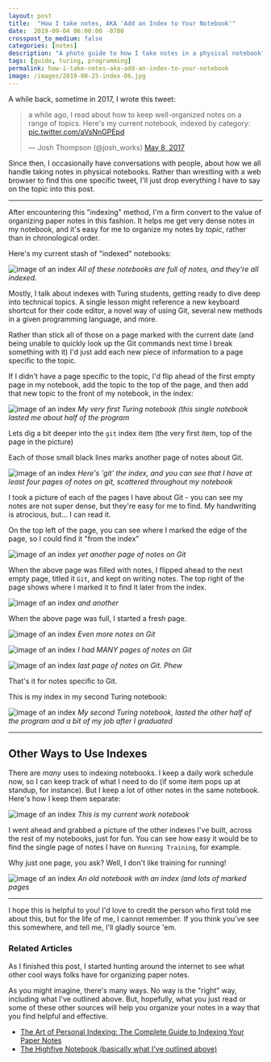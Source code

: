 ```yaml
---
layout: post
title:  "How I take notes, AKA 'Add an Index to Your Notebook'"
date:  2019-09-04 06:00:00 -0700
crosspost_to_medium: false
categories: [notes]
description: "A photo guide to how I take notes in a physical notebook"
tags: [guide, turing, programming]
permalink: how-i-take-notes-aka-add-an-index-to-your-notebook
image: /images/2019-08-25-index-06.jpg
---
```


A while back, sometime in 2017, I wrote this tweet:

<blockquote class="twitter-tweet"><p lang="en" dir="ltr">a while ago, I read about how to keep well-organized notes on a range of topics. Here&#39;s my current notebook, indexed by category: <a href="https://t.co/aVsNnGPEpd">pic.twitter.com/aVsNnGPEpd</a></p>&mdash; Josh Thompson (@josh_works) <a href="https://twitter.com/josh_works/status/861410702053048321?ref_src=twsrc%5Etfw">May 8, 2017</a></blockquote> <script async src="https://platform.twitter.com/widgets.js" charset="utf-8"></script> 

Since then, I occasionally have conversations with people, about how we all handle taking notes in physical notebooks. Rather than wrestling with a web browser to find this one specific tweet, I'll just drop everything I have to say on the topic into this post. 

-------------------------------

After encountering this "indexing" method, I'm a firm convert to the value of organizing paper notes in this fashion. It helps me get very dense notes in my notebook, and it's easy for me to organize my notes by _topic_, rather than in chronological order. 

Here's my current stash of "indexed" notebooks:

![image of an index](/images/2019-08-25-index-06.jpg)
_All of these notebooks are full of notes, and they're all indexed._

Mostly, I talk about indexes with Turing students, getting ready to dive deep into technical topics. A single lesson might reference a new keyboard shortcut for their code editor, a novel way of using Git, several new methods in a given programming language, and more. 

Rather than stick all of those on a page marked with the current date (and being unable to quickly look up the Git commands next time I break something with it) I'd just add each new piece of information to a page specific to the topic. 

If I didn't have a page specific to the topic, I'd flip ahead of the first empty page in my notebook, add the topic to the top of the page, and then add that new topic to the front of my notebook, in the index:

![image of an index](/images/2019-08-25-index-04.jpg)
_My very first Turing notebook (this single notebook lasted me about half of the program_
  
Lets dig a bit deeper into the `git` index item (the very first item, top of the page in the picture)
  
Each of those small black lines marks another page of notes about Git. 

![image of an index](/images/2019-08-25-index-09.jpg)
_Here's 'git' the index, and you can see that I have at least four pages of notes on git, scattered throughout my notebook_
<!--more-->

I took a picture of each of the pages I have about Git - you can see my notes are not super dense, but they're easy for me to find. My handwriting is atrocious, but... I can read it. 

On the top left of the page, you can see where I marked the edge of the page, so I could find it "from the index"

![image of an index](/images/2019-08-25-index-10.jpg)
_yet another page of notes on Git_

When the above page was filled with notes, I flipped ahead to the next empty page, titled it `Git`, and kept on writing notes. The top right of the page shows where I marked it to find it later from the index. 

![image of an index](/images/2019-08-25-index-12.jpg)
_and another_

When the above page was full, I started a fresh page. 

![image of an index](/images/2019-08-25-index-07.jpg)
_Even more notes on Git_

![image of an index](/images/2019-08-25-index-08.jpg)
_I had MANY pages of notes on Git_


![image of an index](/images/2019-08-25-index-13.jpg)
_last page of notes on Git. Phew_

That's it for notes specific to Git. 

This is my index in my second Turing notebook:
  
![image of an index](/images/2019-08-25-index-05.jpg)
_My second Turing notebook, lasted the other half of the program and a bit of my job after I graduated_


-------------------------------------------

## Other Ways to Use Indexes

There are _many_ uses to indexing notebooks. I keep a daily work schedule now, so I can keep track of what I need to do (if some item pops up at standup, for instance). But I keep a lot of other notes in the same notebook. Here's how I keep them separate:

![image of an index](/images/2019-08-25-index-01.jpg)
_This is my current work notebook_

I went ahead and grabbed a picture of the other indexes I've built, across the rest of my notebooks, just for fun. You can see how easy it would be to find the single page of notes I have on `Running Training`, for example. 

Why just one page, you ask? Well, I don't like training for running!

![image of an index](/images/2019-08-25-index-02.jpg)
_An old notebook with an index (and lots of marked pages_
  

---------------------------

I hope this is helpful to you! I'd love to credit the person who first told me about this, but for the life of me, I cannot remember. If you think you've see this somewhere, and tell me, I'll gladly source 'em.

### Related Articles

As I finished this post, I started hunting around the internet to see what other cool ways folks have for organizing paper notes.

As you might imagine, there's many ways. No way is the "right" way, including what I've outlined above. But, hopefully, what you just read or some of these other sources will help you organize your notes in a way that you find helpful and effective.

- [The Art of Personal Indexing: The Complete Guide to Indexing Your Paper Notes](https://thetechnicalgeekery.com/2013/06/the-complete-guide-to-indexing-your-paper-notes/)
- [The Highfive Notebook (basically what I've outlined above)](http://www.highfivehq.com/)

